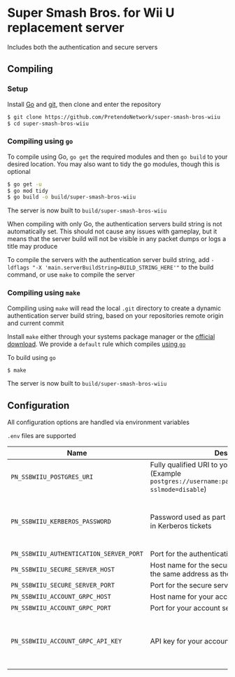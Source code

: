# Super Smash Bros. for Wii U replacement server
Includes both the authentication and secure servers

## Compiling

### Setup
Install [Go](https://go.dev/doc/install) and [git](https://git-scm.com/downloads), then clone and enter the repository

```bash
$ git clone https://github.com/PretendoNetwork/super-smash-bros-wiiu
$ cd super-smash-bros-wiiu
```

### Compiling using `go`
To compile using Go, `go get` the required modules and then `go build` to your desired location. You may also want to tidy the go modules, though this is optional

```bash
$ go get -u
$ go mod tidy
$ go build -o build/super-smash-bros-wiiu
```

The server is now built to `build/super-smash-bros-wiiu`

When compiling with only Go, the authentication servers build string is not automatically set. This should not cause any issues with gameplay, but it means that the server build will not be visible in any packet dumps or logs a title may produce

To compile the servers with the authentication server build string, add `-ldflags "-X 'main.serverBuildString=BUILD_STRING_HERE'"` to the build command, or use `make` to compile the server

### Compiling using `make`
Compiling using `make` will read the local `.git` directory to create a dynamic authentication server build string, based on your repositories remote origin and current commit

Install `make` either through your systems package manager or the [official download](https://www.gnu.org/software/make/). We provide a `default` rule which compiles [using `go`](#compiling-using-go)

To build using `go`

```bash
$ make
```

The server is now built to `build/super-smash-bros-wiiu`

## Configuration
All configuration options are handled via environment variables

`.env` files are supported

| Name                                | Description                                                                                                            | Required                                      |
|-------------------------------------|------------------------------------------------------------------------------------------------------------------------|-----------------------------------------------|
| `PN_SSBWIIU_POSTGRES_URI`               | Fully qualified URI to your Postgres server (Example `postgres://username:password@localhost/SSBWIIU?sslmode=disable`)     | Yes                                           |
| `PN_SSBWIIU_KERBEROS_PASSWORD`          | Password used as part of the internal server data in Kerberos tickets                                                  | No (Default password `password` will be used) |
| `PN_SSBWIIU_AUTHENTICATION_SERVER_PORT` | Port for the authentication server                                                                                     | Yes                                           |
| `PN_SSBWIIU_SECURE_SERVER_HOST`         | Host name for the secure server (should point to the same address as the authentication server)                        | Yes                                           |
| `PN_SSBWIIU_SECURE_SERVER_PORT`         | Port for the secure server                                                                                             | Yes                                           |
| `PN_SSBWIIU_ACCOUNT_GRPC_HOST`          | Host name for your account server gRPC service                                                                         | Yes                                           |
| `PN_SSBWIIU_ACCOUNT_GRPC_PORT`          | Port for your account server gRPC service                                                                              | Yes                                           |
| `PN_SSBWIIU_ACCOUNT_GRPC_API_KEY`       | API key for your account server gRPC service                                                                           | No (Assumed to be an open gRPC API)           |
